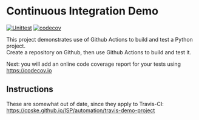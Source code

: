 Continuous Integration Demo
============================
[![Unittest](https://github.com/PloyyNK/demo-pyci/actions/workflows/python-app.yml/badge.svg)](https://github.com/PloyyNK/demo-pyci/actions/workflows/python-app.yml)
[![codecov](https://codecov.io/gh/PloyyNK/demo-pyci/branch/main/graph/badge.svg?token=S7RKDEEO1G)](https://codecov.io/gh/PloyyNK/demo-pyci)

This project demonstrates use of Github Actions to build and test a Python project.  
Create a repository on Github, then use Github Actions to build and test it.

Next: you will add an online code coverage report for your tests using <https://codecov.io>

## Instructions

These are somewhat out of date, since they apply to Travis-CI:
<https://cpske.github.io/ISP/automation/travis-demo-project>


